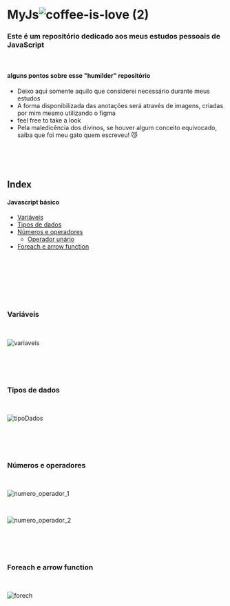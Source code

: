 # MyJs![coffee-is-love (2)](https://user-images.githubusercontent.com/112128418/208530170-f1e884ab-9b1b-4499-9ee2-5f261750f539.gif)
<h3> Este é um repositório dedicado aos meus estudos pessoais de JavaScript </h3>

<br>

 <h4> alguns pontos sobre esse "humilder" repositório </h4>
 <ul>
   <li>Deixo aqui somente aquilo que considerei necessário durante meus estudos</l1>
   <li>A forma disponibilizada das anotações será através de imagens, criadas por mim mesmo utilizando o figma</l1>
   <li>feel free to take a look</l1>
   <li>Pela maledicência dos divinos, se houver algum conceito equivocado, saiba que foi meu gato quem escreveu! 😼</l1>
 </ul>
 
 <br>
 <br>
 <br>
 
 ## Index
 #### Javascript básico
 - [Variáveis](#variaveis)
 - [Tipos de dados](#tipodados)
 - [Números e operadores](#numerooperador)
    - [Operador unário](#numerooperador2)
 - [Foreach e arrow function](#foreach)
 
 <br>
 <br>
 <br>
 <br>
 <br>
 <br>

### Variáveis <a name = "variaveis"></a>
<br>
 
![variaveis](https://github.com/giovaniavila/MyJs/assets/112128418/f8a27820-e924-42f1-b481-fe6c5139d912) 
<br>
<br>
<br>
<br>
<br>





 ### Tipos de dados <a name = "tipodados"></a>
 <br>
 
 ![tipoDados](https://github.com/giovaniavila/MyJs/assets/112128418/142d9584-1300-4074-95db-8ec4af23e29c)
<br>
<br>
<br>
<br>
<br>
 
 
 
 

### Números e operadores <a name = "numerooperador"></a>
<Br>
 
![numero_operador_1](https://github.com/giovaniavila/MyJs/assets/112128418/d15db166-872f-4326-8872-ca1bd8b88b38)
 
 <br>
 
![numero_operador_2](https://github.com/giovaniavila/MyJs/assets/112128418/5b4e8cbc-82cc-4ca9-b744-9f6f64eb2463) <a name = "numerooperador2"></a>
<br>
<br>
<br>
<br>
<br>
 
 
 
 
 ### Foreach e arrow function <a name = "foreach"></a>
 <br>
 
![forech](https://github.com/giovaniavila/MyJs/assets/112128418/4ef5f533-2315-4a96-b054-d6e8619f3411)
<br>
<br>
<br>



